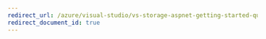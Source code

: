 ```yaml
---
redirect_url: /azure/visual-studio/vs-storage-aspnet-getting-started-queues
redirect_document_id: true
---
```

